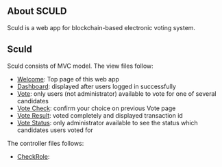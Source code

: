 
## About SCULD

Sculd is a web app for blockchain-based electronic voting system.


## Sculd 

Sculd consists of MVC model. The view files follow:
- [Welcome](https://github.com/ady19ctf/ady19hack2021-test/blob/main/resources/views/welcome.blade.php): Top page of this web app
- [Dashboard](https://github.com/ady19ctf/ady19hack2021-test/blob/main/resources/views/dashboard.blade.php): displayed after users logged in successfully
- [Vote](https://github.com/ady19ctf/ady19hack2021-test/blob/main/resources/views/user/vote/index.blade.php): only users (not administrator) available to vote for one of several candidates
- [Vote Check](https://github.com/ady19ctf/ady19hack2021-test/blob/main/resources/views/user/vote/vote-check.blade.php): confirm your choice on previous Vote page
- [Vote Result](https://github.com/ady19ctf/ady19hack2021-test/blob/main/resources/views/user/vote/vote-result.blade.php): voted completely and displayed transaction id
- [Vote Status](https://github.com/ady19ctf/ady19hack2021-test/blob/main/resources/views/admin/VoteStatus/index.blade.php): only administrator available to see the status which candidates users voted for

The controller files follows:

- [CheckRole](https://github.com/ady19ctf/ady19hack2021-test/blob/main/app/Http/Middleware/CheckRole.php): 

